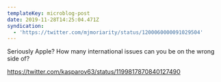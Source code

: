 ```yaml
---
templateKey: microblog-post
date: 2019-11-28T14:25:04.471Z
syndication:
  - 'https://twitter.com/mjmoriarity/status/1200060000091029504'
---
```


Seriously Apple? How many international issues can you be on the wrong side of?

https://twitter.com/kasparov63/status/1199817870840127490
